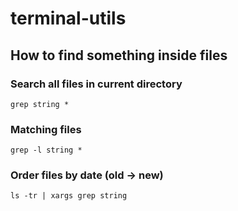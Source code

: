 # terminal-utils

## How to find something inside files

### Search all files in current directory
```grep string *```

### Matching files
```grep -l string *```

### Order files by date (old -> new)
```ls -tr | xargs grep string```
